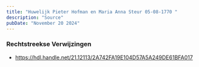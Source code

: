 ```yaml
---
title: "Huwelijk Pieter Hofman en Maria Anna Steur 05-08-1770 "
description: "Source"
pubDate: "November 20 2024"
---
```


### Rechtstreekse Verwijzingen
- https://hdl.handle.net/21.12113/2A742FA19E104D57A5A249DE61BFA017